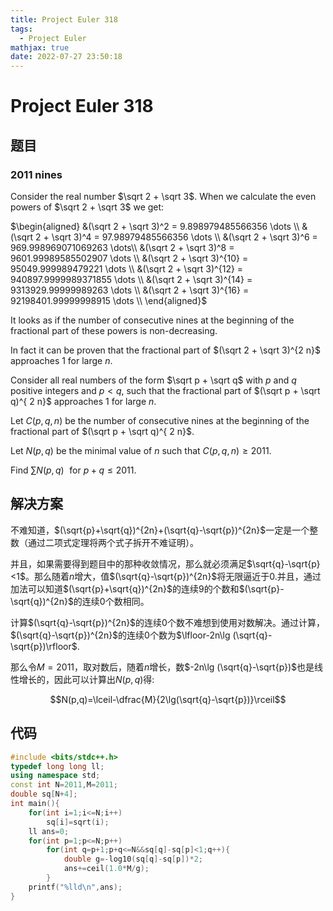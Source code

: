 ```yaml
---
title: Project Euler 318
tags:
  - Project Euler
mathjax: true
date: 2022-07-27 23:50:18
---
```


<escape><!-- more --></escape>

# Project Euler 318

## 题目

### 2011 nines

Consider the real number $\sqrt 2 + \sqrt 3$.
When we calculate the even powers of $\sqrt 2 + \sqrt 3$
we get:

$\begin{aligned}
&(\sqrt 2 + \sqrt 3)^2 = 9.898979485566356 \dots \\
&(\sqrt 2 + \sqrt 3)^4 = 97.98979485566356 \dots \\
&(\sqrt 2 + \sqrt 3)^6 = 969.998969071069263 \dots\\
&(\sqrt 2 + \sqrt 3)^8 = 9601.99989585502907 \dots \\
&(\sqrt 2 + \sqrt 3)^{10} = 95049.999989479221 \dots \\
&(\sqrt 2 + \sqrt 3)^{12} = 940897.9999989371855 \dots \\
&(\sqrt 2 + \sqrt 3)^{14} = 9313929.99999989263 \dots \\
&(\sqrt 2 + \sqrt 3)^{16} = 92198401.99999998915 \dots \\
\end{aligned}$

It looks as if the number of consecutive nines at the beginning of the fractional part of these powers is non-decreasing.

In fact it can be proven that the fractional part of $(\sqrt 2 + \sqrt 3)^{2 n}$ approaches $1$ for large $n$.

Consider all real numbers of the form $\sqrt p + \sqrt q$ with $p$ and $q$ positive integers and $p < q$, such that the fractional part
of $(\sqrt p + \sqrt q)^{ 2 n}$ approaches $1$ for large $n$.

Let $C(p,q,n)$ be the number of consecutive nines at the beginning of the fractional part of $(\sqrt p + \sqrt q)^{ 2 n}$.

Let $N(p,q)$ be the minimal value of $n$ such that $C(p,q,n) \ge 2011$.

Find $\displaystyle \sum N(p,q) \,\, \text{ for } p+q \le 2011$.

## 解决方案

不难知道，$(\sqrt{p}+\sqrt{q})^{2n}+(\sqrt{q}-\sqrt{p})^{2n}$一定是一个整数（通过二项式定理将两个式子拆开不难证明）。

并且，如果需要得到题目中的那种收敛情况，那么就必须满足$\sqrt{q}-\sqrt{p}<1$。那么随着$n$增大，值$(\sqrt{q}-\sqrt{p})^{2n}$将无限逼近于$0$.并且，通过加法可以知道$(\sqrt{p}+\sqrt{q})^{2n}$的连续$9$的个数和$(\sqrt{p}-\sqrt{q})^{2n}$的连续$0$个数相同。

计算$(\sqrt{q}-\sqrt{p})^{2n}$的连续$0$个数不难想到使用对数解决。通过计算，$(\sqrt{q}-\sqrt{p})^{2n}$的连续$0$个数为$\lfloor-2n\lg (\sqrt{q}-\sqrt{p})\rfloor$.

那么令$M=2011$，取对数后，随着$n$增长，数$-2n\lg (\sqrt{q}-\sqrt{p})$也是线性增长的，因此可以计算出$N(p,q)$得:

$$N(p,q)=\lceil-\dfrac{M}{2\lg(\sqrt{q}-\sqrt{p})}\rceil$$

## 代码

```C++
#include <bits/stdc++.h>
typedef long long ll;
using namespace std;
const int N=2011,M=2011;
double sq[N+4];
int main(){
    for(int i=1;i<=N;i++)
        sq[i]=sqrt(i);
    ll ans=0;
    for(int p=1;p<=N;p++)
        for(int q=p+1;p+q<=N&&sq[q]-sq[p]<1;q++){
            double g=-log10(sq[q]-sq[p])*2;
            ans+=ceil(1.0*M/g);
        }
    printf("%lld\n",ans);
}

```
